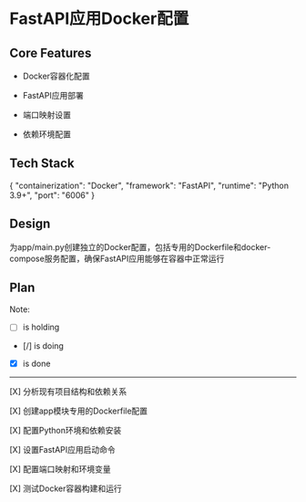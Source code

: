 # FastAPI应用Docker配置

## Core Features

- Docker容器化配置

- FastAPI应用部署

- 端口映射设置

- 依赖环境配置

## Tech Stack

{
  "containerization": "Docker",
  "framework": "FastAPI",
  "runtime": "Python 3.9+",
  "port": "6006"
}

## Design

为app/main.py创建独立的Docker配置，包括专用的Dockerfile和docker-compose服务配置，确保FastAPI应用能够在容器中正常运行

## Plan

Note: 

- [ ] is holding
- [/] is doing
- [X] is done

---

[X] 分析现有项目结构和依赖关系

[X] 创建app模块专用的Dockerfile配置

[X] 配置Python环境和依赖安装

[X] 设置FastAPI应用启动命令

[X] 配置端口映射和环境变量

[X] 测试Docker容器构建和运行

